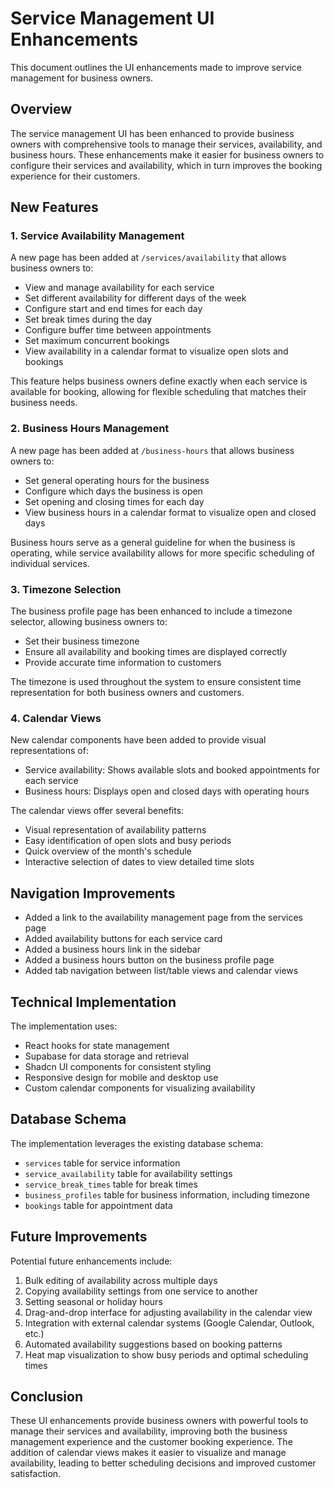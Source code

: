 # Service Management UI Enhancements

This document outlines the UI enhancements made to improve service management for business owners.

## Overview

The service management UI has been enhanced to provide business owners with comprehensive tools to manage their services, availability, and business hours. These enhancements make it easier for business owners to configure their services and availability, which in turn improves the booking experience for their customers.

## New Features

### 1. Service Availability Management

A new page has been added at `/services/availability` that allows business owners to:

- View and manage availability for each service
- Set different availability for different days of the week
- Configure start and end times for each day
- Set break times during the day
- Configure buffer time between appointments
- Set maximum concurrent bookings
- View availability in a calendar format to visualize open slots and bookings

This feature helps business owners define exactly when each service is available for booking, allowing for flexible scheduling that matches their business needs.

### 2. Business Hours Management

A new page has been added at `/business-hours` that allows business owners to:

- Set general operating hours for the business
- Configure which days the business is open
- Set opening and closing times for each day
- View business hours in a calendar format to visualize open and closed days

Business hours serve as a general guideline for when the business is operating, while service availability allows for more specific scheduling of individual services.

### 3. Timezone Selection

The business profile page has been enhanced to include a timezone selector, allowing business owners to:

- Set their business timezone
- Ensure all availability and booking times are displayed correctly
- Provide accurate time information to customers

The timezone is used throughout the system to ensure consistent time representation for both business owners and customers.

### 4. Calendar Views

New calendar components have been added to provide visual representations of:

- Service availability: Shows available slots and booked appointments for each service
- Business hours: Displays open and closed days with operating hours

The calendar views offer several benefits:
- Visual representation of availability patterns
- Easy identification of open slots and busy periods
- Quick overview of the month's schedule
- Interactive selection of dates to view detailed time slots

## Navigation Improvements

- Added a link to the availability management page from the services page
- Added availability buttons for each service card
- Added a business hours link in the sidebar
- Added a business hours button on the business profile page
- Added tab navigation between list/table views and calendar views

## Technical Implementation

The implementation uses:

- React hooks for state management
- Supabase for data storage and retrieval
- Shadcn UI components for consistent styling
- Responsive design for mobile and desktop use
- Custom calendar components for visualizing availability

## Database Schema

The implementation leverages the existing database schema:

- `services` table for service information
- `service_availability` table for availability settings
- `service_break_times` table for break times
- `business_profiles` table for business information, including timezone
- `bookings` table for appointment data

## Future Improvements

Potential future enhancements include:

1. Bulk editing of availability across multiple days
2. Copying availability settings from one service to another
3. Setting seasonal or holiday hours
4. Drag-and-drop interface for adjusting availability in the calendar view
5. Integration with external calendar systems (Google Calendar, Outlook, etc.)
6. Automated availability suggestions based on booking patterns
7. Heat map visualization to show busy periods and optimal scheduling times

## Conclusion

These UI enhancements provide business owners with powerful tools to manage their services and availability, improving both the business management experience and the customer booking experience. The addition of calendar views makes it easier to visualize and manage availability, leading to better scheduling decisions and improved customer satisfaction. 